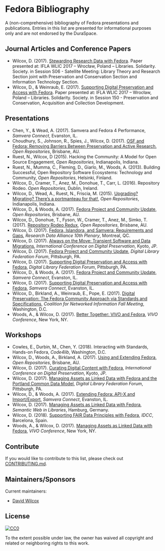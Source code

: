 # Fedora Bibliography

A (non-comprehensive) bibliography of Fedora presentations and publications. Entries in this list are presented for informational purposes only and are not endorsed by the DuraSpace. 

## Journal Articles and Conference Papers

* Wilcox, D. (2017). [Stewarding Research Data with Fedora](http://library.ifla.org/id/eprint/1796). Paper presented at: IFLA WLIC 2017 – Wrocław, Poland – Libraries. Solidarity. Society. in Session S06 - Satellite Meeting: Library Theory and Research Section joint with Preservation and Conservation Section and Information Technology Section.
* Wilcox, D., & Weinraub, E. (2017). [Supporting Digital Preservation and Access with Fedora](http://library.ifla.org/id/eprint/1758). Paper presented at: IFLA WLIC 2017 – Wrocław, Poland – Libraries. Solidarity. Society. in Session 150 - Preservation and Conservation, Acquisition and Collection Development.

## Presentations

* Chen, Y., & Wead, A. (2017). Samvera and Fedora 4 Performance, *Samvera Connect*, Evanston, IL.
* Choudhury, S., Johnson, R., Spies, J., Wilcox, D. (2017). [OSF and Fedora: Removing Barriers Between Preservation and Active Research](https://drive.google.com/open?id=1xShN3uXBfSDDC0j4T5PFvyBmZpFCPBCH3B8kjFe09d0), *Open Repositories*, Brisbane, AU.
* Ruest, N., Wilcox, D (2015). Hacking the Community: A Model for Open Source Engagement, *Open Repositories*, Indianapolis, Indiana.
* Ruest, N., Mumma, C., Fleming, D., Giarlo, M., Woods, A. (2013). Building Successful, Open Repository Software Ecosystems: Technology and Community, *Open Repositories*, Helsinki, Finland.
* Wilcox, D., Cramer, T., Anez, M., Donohue, T., Carr, L. (2016). Repository Rodeo. *Open Repositories*, Dublin, Ireland.
* Wilcox, D., Wead, A., Ruest, N., Friscia, M. (2015). [Upgrading? Migrating? There’s a portmanteau for that!](http://hdl.handle.net/10315/29516), *Open Repositories*, Indianapolis, Indiana.
* Wilcox, D., & Woods, A. (2017). [Fedora Project and Community Update](https://drive.google.com/open?id=1ArFfbrtLEA0c9cq0QqU0cHeUN2ubE66MJl5aFv3PlWc), *Open Repositories*, Brisbane, AU.
* Wilcox, D., Donohue, T., Fyson, W., Cramer, T., Anez, M., Simko, T. (2017). [Repository Rodeo Redux](https://drive.google.com/open?id=1l0w6tZ38UObjnkdUzzqklV22gNTlA-9H5WkYsZbpJt8), *Open Repositories*, Brisbane, AU.
* Wilcox, D. (2017). [Fedora, Islandora, and Samvera: Requirements and Gaps](https://drive.google.com/open?id=1L4dNVHvOyKBZELnS5b3NaJLha0ebXOuqWa_F4KTUiyU), *Research Data Alliance 10th Plenary*, Montreal, QC.
* Wilcox, D. (2017). [Always on the Move: Transient Software and Data Migrations](https://drive.google.com/open?id=17wwaGAMc8SVq2aZ4zcf20E1WEPlc5Dj6KrDtK2hDKdY), *International Conference on Digital Preservation*, Kyoto, JP.
* Wilcox, D. (2017). [Fedora Project and Community Update](https://drive.google.com/open?id=1OqybEWGNU1WOE_njknmBmvWl1ZPiZCbXRqwKG43ENl8), *Digital Library Federation Forum*, Pittsburgh, PA.
* Wilcox, D. (2017). [Supporting Digital Preservation and Access with Fedora](https://drive.google.com/open?id=164ZQmBThbWa5VtKH2guLWu0TkDDJDb32p0xZk0Zf7tg), *Digital Library Federation Forum*, Pittsburgh, PA.
* Wilcox, D., & Woods, A. (2017). [Fedora Project and Community Update](https://drive.google.com/open?id=1dvncHK2qiQJby7le82Y8IXIpDLpCxkZ39eYGtjdnASg), *Samvera Connect*, Evanston, IL.
* Wilcox, D. (2017). [Supporting Digital Preservation and Access with Fedora](https://drive.google.com/open?id=1Nfz4st8lrOBmeVcNKApIzAsCI5fuo1yiE8KKnBMDYVo), *Samvera Connect*, Evanston, IL.
* Wilcox, D., Birkland, A., Weinraub, E., Pope, E. (2017). [Digital Preservation: The Fedora Community Approach via Standards and Specifications](https://www.cni.org/topics/digital-preservation/digital-preservation-the-fedora-community-approach-via-standards-and-specifications), *Coalition for Networked Information Fall Meeting*, Washington, D.C.
* Woods, A., & Wilcox, D. (2017). [Better Together: VIVO and Fedora](https://drive.google.com/open?id=1Stp5aR9AhorWTUMZhh8yy9SGRrrL11AhOgRPZvEnnoU), *VIVO Conference*, New York, NY.

## Workshops

* Cowles, E., Durbin, M., Chen, Y. (2018). Interacting with Standards, Hands-on Fedora, *Code4lib*, Washington, D.C.
* Wilcox, D., Woods, A., Birkland, A. (2017). [Using and Extending Fedora](https://wiki.duraspace.org/display/FF/2017-06-27+OR2017+Using+and+Extending+Fedora+Workshop), *Open Repositories*, Brisbane, AU.
* Wilcox, D. (2017). [Curating Digital Content with Fedora](https://wiki.duraspace.org/display/FF/2017-09-29+iPRES+Curating+Digital+Content+with+Fedora+Tutorial), *International Conference on Digital Preservation*, Kyoto, JP.
* Wilcox, D. (2017). [Managing Assets as Linked Data with Fedora and the Portland Common Data Model](https://wiki.duraspace.org/display/FF/2017-10-24+DLF+-+Fedora+Workshop), *Digital Library Federation Forum*, Pittsburgh, PA.
* Wilcox, D., & Woods, A. (2017). [Extending Fedora: API-X and Import/Export](https://wiki.duraspace.org/display/FF/2017-11-06+Samvera+Connect+-+Using+and+Extending+Fedora+Workshop), *Samvera Connect*, Evanston, IL.
* Wilcox, D. (2017). [Managing Assets as Linked Data with Fedora](https://wiki.duraspace.org/display/FF/2017-12-04+SWIB17+-+Fedora+Workshop), *Semantic Web in Libraries*, Hamburg, Germany.
* Wilcox, D. (2018). [Supporting FAIR Data Principles with Fedora](https://wiki.duraspace.org/display/FF/2018-02-22+IDCC+-+Fedora+Workshop), *IDCC*, Barcelona, Spain.
* Woods, A., & Wilcox, D. (2017). [Managing Assets as Linked Data with Fedora](https://wiki.duraspace.org/display/FF/2017-08-02+VIVO+Conference+-+Managing+Assets+as+Linked+Data+with+Fedora), *VIVO Conference*, New York, NY.

## Contribute

If you would like to contribute to this list, please check out [CONTRIBUTING.md](CONTRIBUTING.md).

## Maintainers/Sponsors

Current maintainers:

* [David Wilcox](https://github.com/dwilcox)

## License

[![CC0](http://mirrors.creativecommons.org/presskit/buttons/88x31/svg/cc-zero.svg)](https://creativecommons.org/publicdomain/zero/1.0/)

To the extent possible under law, the owner has waived all copyright and related or neighboring rights to this work.

